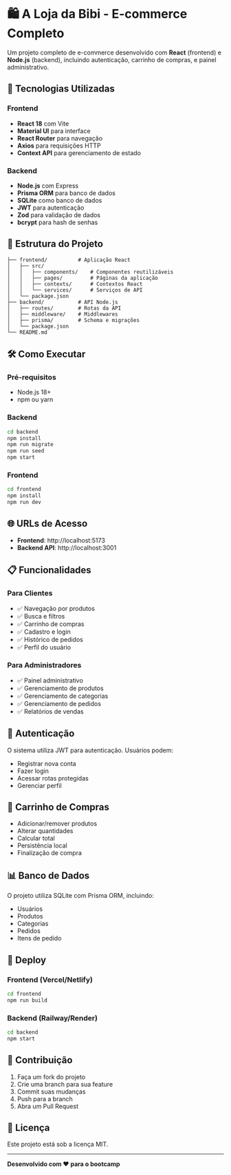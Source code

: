 # 🛍️ A Loja da Bibi - E-commerce Completo

Um projeto completo de e-commerce desenvolvido com **React** (frontend) e **Node.js** (backend), incluindo autenticação, carrinho de compras, e painel administrativo.

## 🚀 Tecnologias Utilizadas

### Frontend
- **React 18** com Vite
- **Material UI** para interface
- **React Router** para navegação
- **Axios** para requisições HTTP
- **Context API** para gerenciamento de estado

### Backend
- **Node.js** com Express
- **Prisma ORM** para banco de dados
- **SQLite** como banco de dados
- **JWT** para autenticação
- **Zod** para validação de dados
- **bcrypt** para hash de senhas

## 📁 Estrutura do Projeto

```
├── frontend/          # Aplicação React
│   ├── src/
│   │   ├── components/    # Componentes reutilizáveis
│   │   ├── pages/         # Páginas da aplicação
│   │   ├── contexts/      # Contextos React
│   │   └── services/      # Serviços de API
│   └── package.json
├── backend/           # API Node.js
│   ├── routes/        # Rotas da API
│   ├── middleware/    # Middlewares
│   ├── prisma/        # Schema e migrações
│   └── package.json
└── README.md
```

## 🛠️ Como Executar

### Pré-requisitos
- Node.js 18+
- npm ou yarn

### Backend
```bash
cd backend
npm install
npm run migrate
npm run seed
npm start
```

### Frontend
```bash
cd frontend
npm install
npm run dev
```

## 🌐 URLs de Acesso

- **Frontend**: http://localhost:5173
- **Backend API**: http://localhost:3001

## 📋 Funcionalidades

### Para Clientes
- ✅ Navegação por produtos
- ✅ Busca e filtros
- ✅ Carrinho de compras
- ✅ Cadastro e login
- ✅ Histórico de pedidos
- ✅ Perfil do usuário

### Para Administradores
- ✅ Painel administrativo
- ✅ Gerenciamento de produtos
- ✅ Gerenciamento de categorias
- ✅ Gerenciamento de pedidos
- ✅ Relatórios de vendas

## 🔐 Autenticação

O sistema utiliza JWT para autenticação. Usuários podem:
- Registrar nova conta
- Fazer login
- Acessar rotas protegidas
- Gerenciar perfil

## 🛒 Carrinho de Compras

- Adicionar/remover produtos
- Alterar quantidades
- Calcular total
- Persistência local
- Finalização de compra

## 📊 Banco de Dados

O projeto utiliza SQLite com Prisma ORM, incluindo:
- Usuários
- Produtos
- Categorias
- Pedidos
- Itens de pedido

## 🚀 Deploy

### Frontend (Vercel/Netlify)
```bash
cd frontend
npm run build
```

### Backend (Railway/Render)
```bash
cd backend
npm start
```

## 👥 Contribuição

1. Faça um fork do projeto
2. Crie uma branch para sua feature
3. Commit suas mudanças
4. Push para a branch
5. Abra um Pull Request

## 📝 Licença

Este projeto está sob a licença MIT.

---

**Desenvolvido com ❤️ para o bootcamp** 